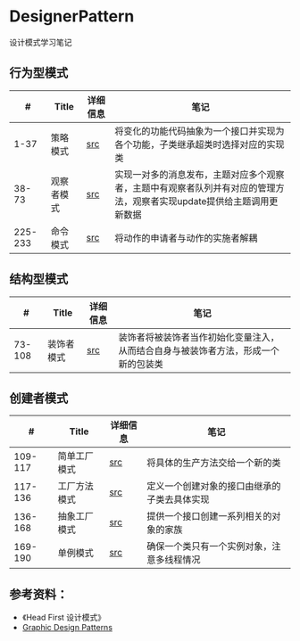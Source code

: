 # DesignerPattern
设计模式学习笔记

## 行为型模式
|  #  |      Title     |   详细信息   |  笔记                 
|-----|----------------|---------------|-------------
|1-37|策略模式|[src](https://github.com/szuming/DesignPattern/blob/master/src/%E8%A1%8C%E4%B8%BA%E5%9E%8B%E6%A8%A1%E5%BC%8F/%E7%AD%96%E7%95%A5%E6%A8%A1%E5%BC%8F/%E7%AD%96%E7%95%A5%E6%A8%A1%E5%BC%8F.md)|将变化的功能代码抽象为一个接口并实现为各个功能，子类继承超类时选择对应的实现类
|38-73|观察者模式|[src](https://github.com/szuming/DesignPattern/blob/master/src/%E8%A1%8C%E4%B8%BA%E5%9E%8B%E6%A8%A1%E5%BC%8F/%E8%A7%82%E5%AF%9F%E8%80%85%E6%A8%A1%E5%BC%8F/%E8%A7%82%E5%AF%9F%E8%80%85%E6%A8%A1%E5%BC%8F.md)|实现一对多的消息发布，主题对应多个观察者，主题中有观察者队列并有对应的管理方法，观察者实现update提供给主题调用更新数据
|225-233|命令模式|[src](https://github.com/szuming/DesignPattern/blob/master/src/%E8%A1%8C%E4%B8%BA%E5%9E%8B%E6%A8%A1%E5%BC%8F/%E5%91%BD%E4%BB%A4%E6%A8%A1%E5%BC%8F/%E5%91%BD%E4%BB%A4%E6%A8%A1%E5%BC%8F.md)|将动作的申请者与动作的实施者解耦


## 结构型模式
|  #  |      Title     |   详细信息   |  笔记                 
|-----|----------------|---------------|-------------
|73-108|装饰者模式|[src](https://github.com/szuming/DesignPattern/blob/master/src/%E7%BB%93%E6%9E%84%E5%9E%8B%E6%A8%A1%E5%BC%8F/%E8%A3%85%E9%A5%B0%E8%80%85%E6%A8%A1%E5%BC%8F/%E8%A3%85%E9%A5%B0%E8%80%85%E6%A8%A1%E5%BC%8F.md)|装饰者将被装饰者当作初始化变量注入，从而结合自身与被装饰者方法，形成一个新的包装类


## 创建者模式
|  #  |      Title     |   详细信息   |  笔记                 
|-----|----------------|---------------|-------------
|109-117|简单工厂模式|[src](https://github.com/szuming/DesignPattern/blob/master/src/%E5%88%9B%E5%BB%BA%E5%9E%8B%E6%A8%A1%E5%BC%8F/%E5%B7%A5%E5%8E%82%E6%A8%A1%E5%BC%8F/%E7%AE%80%E5%8D%95%E5%B7%A5%E5%8E%82%E6%A8%A1%E5%BC%8F/%E7%AE%80%E5%8D%95%E5%B7%A5%E5%8E%82.md)|将具体的生产方法交给一个新的类
|117-136|工厂方法模式|[src](https://github.com/szuming/DesignPattern/blob/master/src/%E5%88%9B%E5%BB%BA%E5%9E%8B%E6%A8%A1%E5%BC%8F/%E5%B7%A5%E5%8E%82%E6%A8%A1%E5%BC%8F/%E5%B7%A5%E5%8E%82%E6%96%B9%E6%B3%95%E6%A8%A1%E5%BC%8F/%E5%B7%A5%E5%8E%82%E6%96%B9%E6%B3%95%E6%A8%A1%E5%BC%8F.md)|定义一个创建对象的接口由继承的子类去具体实现
|136-168|抽象工厂模式|[src](https://github.com/szuming/DesignPattern/blob/master/src/%E5%88%9B%E5%BB%BA%E5%9E%8B%E6%A8%A1%E5%BC%8F/%E5%B7%A5%E5%8E%82%E6%A8%A1%E5%BC%8F/%E6%8A%BD%E8%B1%A1%E5%B7%A5%E5%8E%82%E6%A8%A1%E5%BC%8F/%E6%8A%BD%E8%B1%A1%E5%B7%A5%E5%8E%82%E6%A8%A1%E5%BC%8F.md)|提供一个接口创建一系列相关的对象的家族
|169-190|单例模式|[src](https://github.com/szuming/DesignPattern/blob/master/src/%E5%88%9B%E5%BB%BA%E5%9E%8B%E6%A8%A1%E5%BC%8F/%E5%8D%95%E4%BB%B6%E6%A8%A1%E5%BC%8F/%E5%8D%95%E4%BB%B6%E6%A8%A1%E5%BC%8F.md)|确保一个类只有一个实例对象，注意多线程情况



## 参考资料：
* 《Head First 设计模式》
* [Graphic Design Patterns](https://design-patterns.readthedocs.io/zh_CN/latest/read_uml.html)
